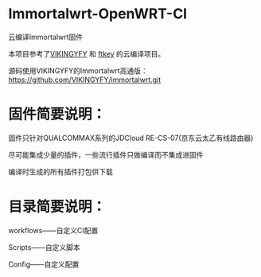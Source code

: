 # Immortalwrt-OpenWRT-CI
云编译Immortalwrt固件

本项目参考了[VIKINGYFY](https://github.com/VIKINGYFY/OpenWRT-CI) 和 [ftkey](https://github.com/ftkey/ER1-WRT-CI) 的云编译项目。

源码使用VIKINGYFY的Immortalwrt高通版：
https://github.com/VIKINGYFY/immortalwrt.git

# 固件简要说明：

固件只针对QUALCOMMAX系列的JDCloud RE-CS-07(京东云太乙有线路由器)

尽可能集成少量的插件，一些流行插件只做编译而不集成进固件

编译时生成的所有插件打包供下载

# 目录简要说明：

workflows——自定义CI配置

Scripts——自定义脚本

Config——自定义配置
